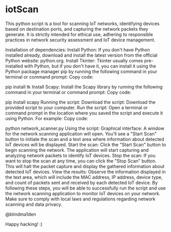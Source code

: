 # iotScan
This python script is a tool for scanning IoT networks, identifying devices based on destination ports, and capturing the network packets they generate. It is strictly intended for ethical use, adhering to responsible practices in network security assessment and IoT device management.



Installation of dependencies:
Install Python: If you don't have Python installed already, download and install the latest version from the official Python website: python.org.
Install Tkinter: Tkinter usually comes pre-installed with Python, but if you don't have it, you can install it using the Python package manager pip by running the following command in your terminal or command prompt:
Copy code:

pip install tk
Install Scapy: Install the Scapy library by running the following command in your terminal or command prompt:
Copy code:

pip install scapy
Running the script:
Download the script: Download the provided script to your computer.
Run the script: Open a terminal or command prompt in the location where you saved the script and execute it using Python. For example:
Copy code:

python network_scanner.py
Using the script:
Graphical interface: A window for the network scanning application will open. You'll see a "Start Scan" button to initiate the scan and a text area where information about detected IoT devices will be displayed.
Start the scan: Click the "Start Scan" button to begin scanning the network. The application will start capturing and analyzing network packets to identify IoT devices.
Stop the scan: If you want to stop the scan at any time, you can click the "Stop Scan" button. This will halt the packet capture and display the gathered information about detected IoT devices.
View the results: Observe the information displayed in the text area, which will include the MAC address, IP address, device type, and count of packets sent and received by each detected IoT device.
By following these steps, you will be able to successfully run the script and use the network scanning application to monitor IoT devices on your network. Make sure to comply with local laws and regulations regarding network scanning and data privacy.





@blindma1den

Happy hacking! :)

